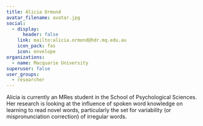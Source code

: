 ```yaml
---
title: Alicia Ormond
avatar_filename: avatar.jpg
social:
  - display:
      header: false
    link: mailto:alicia.ormond@hdr.mq.edu.au
    icon_pack: fas
    icon: envelope
organizations:
  - name: Macquarie University
superuser: false
user_groups:
  - researcher
---
```

Alicia is currently an MRes student in the School of Psychological Sciences. Her research is looking at the influence of spoken word knowledge on learning to read novel words, particularly the set for variability (or mispronunciation correction) of irregular words.
